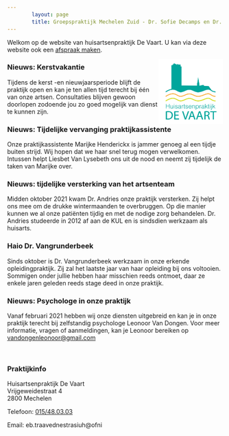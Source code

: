 ```yaml
---
        layout: page
        title: Groepspraktijk Mechelen Zuid - Dr. Sofie Decamps en Dr. Sofie Van Tongelen
---
```


Welkom op de website van huisartsenpraktijk De Vaart. U kan via deze website ook een <a href="http://www.introlution.be/clientwebsites/doctorwebsite_2/logincustom.aspx?domain=huisartsendevaart.be" target="_blank">afspraak maken</a>. 

<img src="/images/Logo_RGB.png" width="30%" align="right"/>

### Nieuws: Kerstvakantie

Tijdens de kerst -en nieuwjaarsperiode blijft de praktijk open en kan je ten allen tijd terecht bij één van onze artsen.  Consultaties blijven gewoon doorlopen zodoende jou zo goed mogelijk van dienst te kunnen zijn.

### Nieuws: Tijdelijke vervanging praktijkassistente

Onze praktijkassistente Marijke Henderickx is jammer genoeg al een tijdje buiten strijd. Wij hopen dat we haar snel terug mogen verwelkomen. Intussen helpt Liesbet Van Lysebeth ons uit de nood en neemt zij tijdelijk de taken van Marijke over.
### Nieuws: tijdelijke versterking van het artsenteam

Midden oktober 2021 kwam Dr. Andries onze praktijk versterken. Zij helpt ons mee om de drukke wintermaanden te overbruggen. Op die manier kunnen we al onze patiënten tijdig en met de nodige zorg behandelen. Dr. Andries studeerde in 2012 af aan de KUL en is sindsdien werkzaam als huisarts.


### Haio Dr. Vangrunderbeek

Sinds oktober is Dr. Vangrunderbeek werkzaam in onze erkende opleidingpraktijk. Zij zal het laatste jaar van haar opleiding bij ons voltooien. Sommigen onder jullie hebben haar misschien reeds ontmoet, daar ze enkele jaren geleden reeds stage deed in onze praktijk.

### Nieuws: Psychologe in onze praktijk

Vanaf februari 2021 hebben wij onze diensten uitgebreid en kan je in onze praktijk terecht bij zelfstandig psychologe Leonoor Van Dongen. Voor meer informatie, vragen of aanmeldingen, kan je Leonoor bereiken op vandongenleonoor@gmail.com

<br>

### Praktijkinfo

<p>
Huisartsenpraktijk De Vaart<br>
Vrijgeweidestraat 4<br>
2800 Mechelen<br>
</p>
<p>
Telefoon: <a href="tel:015/48.03.03">015/48.03.03</a>
</p>

<p>
Email: <span class="doeeensraar">eb.traavednestrasiuh@ofni</span>
</p>